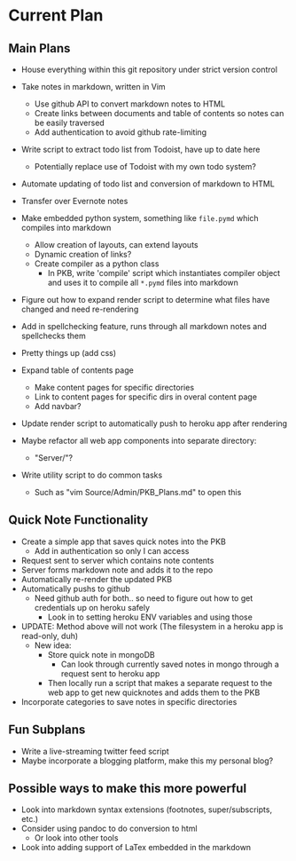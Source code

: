 # Current Plan
## Main Plans
- House everything within this git repository under strict version control
- Take notes in markdown, written in Vim
    - Use github API to convert markdown notes to HTML
    - Create links between documents and table of contents so notes can be
    easily traversed
    - Add authentication to avoid github rate-limiting
- Write script to extract todo list from Todoist, have up to date here
    - Potentially replace use of Todoist with my own todo system?
- Automate updating of todo list and conversion of markdown to HTML
- Transfer over Evernote notes
- Make embedded python system, something like `file.pymd` which compiles into markdown
    - Allow creation of layouts, can extend layouts
    - Dynamic creation of links?
    - Create compiler as a python class
        - In PKB, write 'compile' script which instantiates compiler object and uses it to compile all `*.pymd` files into markdown

- Figure out how to expand render script to determine what files have changed and
need re-rendering

- Add in spellchecking feature, runs through all markdown notes and spellchecks them

- Pretty things up (add css)
- Expand table of contents page
    - Make content pages for specific directories
    - Link to content pages for specific dirs in overal content page
    - Add navbar?
- Update render script to automatically push to heroku app after rendering

- Maybe refactor all web app components into separate directory:
    - "Server/"?

- Write utility script to do common tasks
    - Such as "vim Source/Admin/PKB_Plans.md" to open this

## Quick Note Functionality
- Create a simple app that saves quick notes into the PKB
    - Add in authentication so only I can access
- Request sent to server which contains note contents
- Server forms markdown note and adds it to the repo
- Automatically re-render the updated PKB
- Automatically pushs to github
    - Need github auth for both.. so need to figure out how to get credentials
    up on heroku safely
        - Look in to setting heroku ENV variables and using those
- UPDATE: Method above will not work (The filesystem in a heroku app is read-only, duh)
    - New idea:
        - Store quick note in mongoDB
            - Can look through currently saved notes in mongo through a request sent to heroku app
        - Then locally run a script that makes a separate request to the web app to get
        new quicknotes and adds them to the PKB
- Incorporate categories to save notes in specific directories

## Fun Subplans
- Write a live-streaming twitter feed script
- Maybe incorporate a blogging platform, make this my personal blog?

## Possible ways to make this more powerful
- Look into markdown syntax extensions (footnotes, super/subscripts, etc.)
- Consider using pandoc to do conversion to html
    - Or look into other tools
- Look into adding support of LaTex embedded in the markdown
